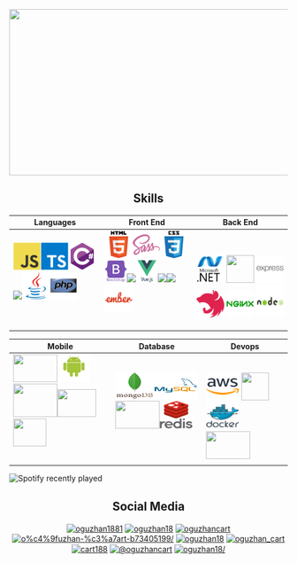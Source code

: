 <img src="https://upload.wikimedia.org/wikipedia/commons/thumb/2/2b/Oguzhan-banner.png/800px-Oguzhan-banner.png?20220930140954" width="2000" height="300" align="center">

<h2 align="center">Skills</h2>

|Languages|Front End|Back End|
|--|--|--|
|<table><img src="https://raw.githubusercontent.com/devicons/devicon/master/icons/javascript/javascript-original.svg" widht="50" height="50" disable><img src="https://raw.githubusercontent.com/devicons/devicon/master/icons/typescript/typescript-original.svg" widht="50" height="50"><img src="https://raw.githubusercontent.com/devicons/devicon/master/icons/csharp/csharp-original.svg" widht="50" height="50"><img src="https://www.vectorlogo.zone/logos/dartlang/dartlang-icon.svg" widht="50" height="50" disable><img src="https://raw.githubusercontent.com/devicons/devicon/master/icons/java/java-original.svg" widht="50" height="50"><img src="https://raw.githubusercontent.com/devicons/devicon/master/icons/php/php-original.svg" widht="50" height="50"> </table>| <table><img src="https://raw.githubusercontent.com/devicons/devicon/master/icons/html5/html5-original-wordmark.svg" widht="50" height="50" disable><img src="https://raw.githubusercontent.com/devicons/devicon/master/icons/sass/sass-original.svg" widht="50" height="50" disable><img src="https://raw.githubusercontent.com/devicons/devicon/master/icons/css3/css3-original-wordmark.svg" widht="50" height="50" disable><img src="https://raw.githubusercontent.com/devicons/devicon/master/icons/bootstrap/bootstrap-plain-wordmark.svg" widht="50" height="40" disable><img src="https://angular.io/assets/images/logos/angular/angular.svg" widht="50" height="50" disable><img src="https://raw.githubusercontent.com/devicons/devicon/master/icons/vuejs/vuejs-original-wordmark.svg" widht="50" height="40" disable><img src="https://cdn.worldvectorlogo.com/logos/pug.svg" widht="50" height="50" disable><img src="https://raw.githubusercontent.com/gilbarbara/logos/804dc257b59e144eaca5bc6ffd16949752c6f789/logos/bulma.svg" widht="50" height="40" disable><img src="https://raw.githubusercontent.com/devicons/devicon/master/icons/ember/ember-original-wordmark.svg" widht="50" height="50" disable>     </table>|<table>
<img src="https://raw.githubusercontent.com/devicons/devicon/master/icons/dot-net/dot-net-original-wordmark.svg" width="50" height="50">
<img src="https://www.vectorlogo.zone/logos/springio/springio-icon.svg" width="50" height="50">
<img src="https://raw.githubusercontent.com/devicons/devicon/master/icons/express/express-original-wordmark.svg"width="50" height="50">
<img src="https://raw.githubusercontent.com/devicons/devicon/master/icons/nestjs/nestjs-plain.svg"width="50" height="50">
<img src="https://raw.githubusercontent.com/devicons/devicon/master/icons/nginx/nginx-original.svg"width="50" height="50">
<img src="https://raw.githubusercontent.com/devicons/devicon/master/icons/nodejs/nodejs-original-wordmark.svg" width="50" height="60">
</table>


|Mobile|Database|Devops|
|--|--|--|
|<table><img src="https://www.vectorlogo.zone/logos/flutterio/flutterio-icon.svg" width="80" height="50"><img src="https://raw.githubusercontent.com/devicons/devicon/master/icons/android/android-original-wordmark.svg" width="60" height="50"><img src="https://upload.wikimedia.org/wikipedia/commons/d/d1/Ionic_Logo.svg" width="80" height="60"> <img src="https://raw.githubusercontent.com/detain/svg-logos/780f25886640cef088af994181646db2f6b1a3f8/svg/nativescript.svg" width="70" height="50"><img src="https://www.vectorlogo.zone/logos/apache_cordova/apache_cordova-icon.svg" width="60" height="50"></table>| <table> <img src="https://raw.githubusercontent.com/devicons/devicon/master/icons/mongodb/mongodb-original-wordmark.svg" width="70" height="50"><img src="https://raw.githubusercontent.com/devicons/devicon/master/icons/mysql/mysql-original-wordmark.svg" width="80" height="50"><img src="https://www.svgrepo.com/show/303229/microsoft-sql-server-logo.svg" width="80" height="50"><img src="https://raw.githubusercontent.com/devicons/devicon/master/icons/redis/redis-original-wordmark.svg" width="60" height="50"></table>|<table>
<img src="https://raw.githubusercontent.com/devicons/devicon/master/icons/amazonwebservices/amazonwebservices-original-wordmark.svg" width="60" height="50">
<img src="https://www.vectorlogo.zone/logos/springio/springio-icon.svg" width="50" height="50">
<img src="https://raw.githubusercontent.com/devicons/devicon/master/icons/docker/docker-original-wordmark.svg" width="60" height="50">
<img src="https://www.vectorlogo.zone/logos/microsoft_azure/microsoft_azure-icon.svg" width="80" height="50"></table>
 
![Spotify recently played](https://spotify-recently-played-readme.vercel.app/api?user=31j6rkoadxgyjyje6tqyj4557yuq&width=1000&count=1)

<h2 align="center">Social Media</h2>
<p align="center">
<a href="https://codepen.io/oguzhan1881" target="blank"><img align="center" src="https://raw.githubusercontent.com/rahuldkjain/github-profile-readme-generator/master/src/images/icons/Social/codepen.svg" alt="oguzhan1881" height="30" width="40" /></a>
<a href="https://dev.to/oguzhan18" target="blank"><img align="center" src="https://raw.githubusercontent.com/rahuldkjain/github-profile-readme-generator/master/src/images/icons/Social/devto.svg" alt="oguzhan18" height="30" width="40" /></a>
<a href="https://twitter.com/oguzhancart" target="blank"><img align="center" src="https://raw.githubusercontent.com/rahuldkjain/github-profile-readme-generator/master/src/images/icons/Social/twitter.svg" alt="oguzhancart" height="30" width="40" /></a>
<a href="https://linkedin.com/in/o%c4%9fuzhan-%c3%a7art-b73405199/" target="blank"><img align="center" src="https://raw.githubusercontent.com/rahuldkjain/github-profile-readme-generator/master/src/images/icons/Social/linked-in-alt.svg" alt="o%c4%9fuzhan-%c3%a7art-b73405199/" height="30" width="40" /></a>
<a href="https://codesandbox.com/oguzhan18" target="blank"><img align="center" src="https://raw.githubusercontent.com/rahuldkjain/github-profile-readme-generator/master/src/images/icons/Social/codesandbox.svg" alt="oguzhan18" height="30" width="40" /></a>
<a href="https://instagram.com/oguzhan_cart" target="blank"><img align="center" src="https://raw.githubusercontent.com/rahuldkjain/github-profile-readme-generator/master/src/images/icons/Social/instagram.svg" alt="oguzhan_cart" height="30" width="40" /></a>
<a href="https://dribbble.com/cart188" target="blank"><img align="center" src="https://raw.githubusercontent.com/rahuldkjain/github-profile-readme-generator/master/src/images/icons/Social/dribbble.svg" alt="cart188" height="30" width="40" /></a>
<a href="https://hashnode.com/@oguzhancart" target="blank"><img align="center" src="https://raw.githubusercontent.com/rahuldkjain/github-profile-readme-generator/master/src/images/icons/Social/hashnode.svg" alt="@oguzhancart" height="30" width="40" /></a>
<a href="https://www.leetcode.com/oguzhan18/" target="blank"><img align="center" src="https://raw.githubusercontent.com/rahuldkjain/github-profile-readme-generator/master/src/images/icons/Social/leet-code.svg" alt="oguzhan18/" height="30" width="40" /></a>
</p>
